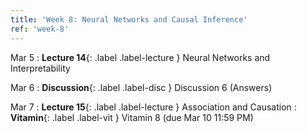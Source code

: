 ```yaml
---
title: 'Week 8: Neural Networks and Causal Inference'
ref: 'week-8'
---
```


Mar 5
: **Lecture 14**{: .label .label-lecture } Neural Networks and Interpretability

Mar 6
: **Discussion**{: .label .label-disc } Discussion 6 (Answers)

Mar 7
: **Lecture 15**{: .label .label-lecture } Association and Causation
: **Vitamin**{: .label .label-vit } Vitamin 8 (due Mar 10 11:59 PM)
